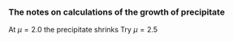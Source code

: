 ### The notes on calculations of the growth of precipitate
At $\mu=2.0$ the precipitate shrinks
Try $\mu=2.5$
